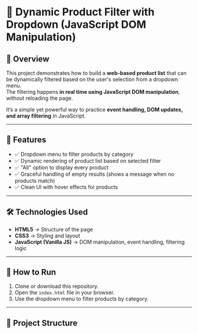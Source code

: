 # 🛒 Dynamic Product Filter with Dropdown (JavaScript DOM Manipulation)

## 📌 Overview
This project demonstrates how to build a **web-based product list** that can be dynamically filtered based on the user's selection from a dropdown menu.  
The filtering happens **in real time using JavaScript DOM manipulation**, without reloading the page.  

It’s a simple yet powerful way to practice **event handling, DOM updates, and array filtering** in JavaScript.

---

## 🎯 Features
- ✅ Dropdown menu to filter products by category  
- ✅ Dynamic rendering of product list based on selected filter  
- ✅ "All" option to display every product  
- ✅ Graceful handling of empty results (shows a message when no products match)  
- ✅ Clean UI with hover effects for products  

---

## 🛠️ Technologies Used
- **HTML5** → Structure of the page  
- **CSS3** → Styling and layout  
- **JavaScript (Vanilla JS)** → DOM manipulation, event handling, filtering logic  

---

## 🚀 How to Run
1. Clone or download this repository.  
2. Open the `index.html` file in your browser.  
3. Use the dropdown menu to filter products by category.  

---

## 📂 Project Structure
